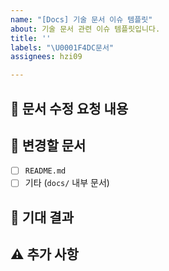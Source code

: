 ```yaml
---
name: "[Docs] 기술 문서 이슈 템플릿"
about: 기술 문서 관련 이슈 템플릿입니다.
title: ''
labels: "\U0001F4DC문서"
assignees: hzi09

---
```


## 📄 문서 수정 요청 내용
<!--수정하거나 추가할 문서 내용을 설명해주세요.-->

## 📑 변경할 문서
- [ ] `README.md`
- [ ] 기타 (`docs/` 내부 문서)

## 🚀 기대 결과
<!--문서가 수정되면 어떤 내용이 반영되어야 하는지 설명해주세요.-->

## ⚠️ 추가 사항
<!--추가로 참고할 사항이 있다면 적어주세요.-->
